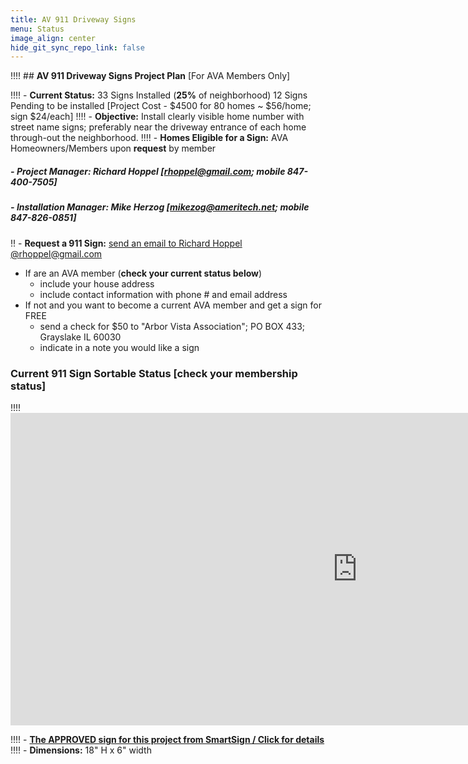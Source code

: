```yaml
---
title: AV 911 Driveway Signs 
menu: Status
image_align: center
hide_git_sync_repo_link: false
---
```



!!!! ## __AV 911 Driveway Signs Project Plan__ [For AVA Members Only]

!!!! - __Current Status:__ 33 Signs Installed (__25%__ of neighborhood) 12 Signs Pending to be installed [Project Cost - $4500 for 80 homes ~ $56/home; sign $24/each]
!!!! - __Objective:__ Install clearly visible home number with street name signs; preferably near the driveway entrance of each home through-out the neighborhood.
!!!! - __Homes Eligible for a Sign:__  AVA Homeowners/Members upon __request__ by member

##### - __Project Manager:__ Richard Hoppel [rhoppel@gmail.com; mobile 847-400-7505]
##### - __Installation Manager:__ Mike Herzog [mikezog@ameritech.net; mobile 847-826-0851]

!! - __Request a 911 Sign:__ <a href="mailto:rhoppel@gmail.com">  send an email to Richard Hoppel @rhoppel@gmail.com</a>
- If are an AVA member (**__check your current status below__**)
  - include your house address
  - include contact information with phone # and email address
- If not and you want to become a current AVA member and get a sign for FREE
  - send a check for $50 to "Arbor Vista Association"; PO BOX 433; Grayslake IL 60030 
  - indicate in a note you would like a sign 

### Current 911 Sign Sortable Status [check your membership status]

!!!! <iframe width="1110" height="500" frameborder="0" scrolling="no" src="https://onedrive.live.com/embed?resid=88FCEE2150B75169%21421076&authkey=%21AEu5WPBR0C7jiRE&em=2&ActiveCell='Membership'!AJ1&Item='Membership'!AJ%3ABV&wdHideGridlines=True&wdInConfigurator=True"></iframe>

!!!! - [__The APPROVED sign for this project from SmartSign / Click for details__][SmartSign]
!!!! - **Dimensions:** 18" H x 6" width

[SmartSign]: http://bit.ly/2TW2FLG
